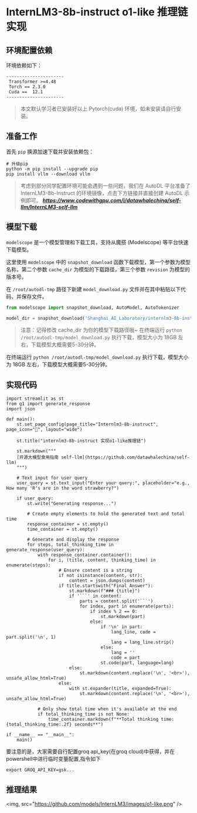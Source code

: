 <h1>InternLM3-8b-instruct o1-like 推理链实现</h1>


## 环境配置依赖

环境依赖如下：
```
----------------------
 Transformer >=4.48 
 Torch == 2.3.0     
 Cuda ==  12.1      
----------------------
```

 >本文默认学习者已安装好以上 Pytorch(cuda) 环境，如未安装请自行安装。

## 准备工作

首先 `pip` 换源加速下载并安装依赖包：

```shell
# 升级pip
python -m pip install --upgrade pip
pip install vllm --download vllm
```
> 考虑到部分同学配置环境可能会遇到一些问题，我们在 AutoDL 平台准备了 InternLM3-8b-Instruct 的环境镜像，点击下方链接并直接创建 AutoDL 示例即可。
> ***https://www.codewithgpu.com/i/datawhalechina/self-llm/InternLM3-self-llm***

## 模型下载

`modelscope` 是一个模型管理和下载工具，支持从魔搭 (Modelscope) 等平台快速下载模型。

这里使用 `modelscope` 中的 `snapshot_download` 函数下载模型，第一个参数为模型名称，第二个参数 `cache_dir` 为模型的下载路径，第三个参数 `revision` 为模型的版本号。

在 `/root/autodl-tmp` 路径下新建 `model_download.py` 文件并在其中粘贴以下代码，并保存文件。

```python
from modelscope import snapshot_download, AutoModel, AutoTokenizer

model_dir = snapshot_download('Shanghai_AI_Laboratory/internlm3-8b-instruct', cache_dir='./', revision='master')
```

> 注意：记得修改 cache_dir 为你的模型下载路径哦~
在终端运行 `python /root/autodl-tmp/model_download.py` 执行下载，模型大小为 18GB 左右，下载模型大概需要5-30分钟。

在终端运行 `python /root/autodl-tmp/model_download.py` 执行下载，模型大小为 18GB 左右，下载模型大概需要5-30分钟。

## 实现代码

```shell
import streamlit as st
from g1 import generate_response
import json

def main():
    st.set_page_config(page_title="Internlm3-8b-instruct", page_icon="🧠", layout="wide")
    
    st.title("internlm3-8b-instruct 实现o1-like推理链")
    
    st.markdown("""
    [开源大模型食用指南 self-llm](https://github.com/datawhalechina/self-llm)
    """)
    
    # Text input for user query
    user_query = st.text_input("Enter your query:", placeholder="e.g., How many 'R's are in the word strawberry?")
    
    if user_query:
        st.write("Generating response...")
        
        # Create empty elements to hold the generated text and total time
        response_container = st.empty()
        time_container = st.empty()
        
        # Generate and display the response
        for steps, total_thinking_time in generate_response(user_query):
            with response_container.container():
                for i, (title, content, thinking_time) in enumerate(steps):
                    # Ensure content is a string
                    if not isinstance(content, str):
                        content = json.dumps(content)
                    if title.startswith("Final Answer"):
                        st.markdown(f"### {title}")
                        if '```' in content:
                            parts = content.split('```')
                            for index, part in enumerate(parts):
                                if index % 2 == 0:
                                    st.markdown(part)
                                else:
                                    if '\n' in part:
                                        lang_line, code = part.split('\n', 1)
                                        lang = lang_line.strip()
                                    else:
                                        lang = ''
                                        code = part
                                    st.code(part, language=lang)
                        else:
                            st.markdown(content.replace('\n', '<br>'), unsafe_allow_html=True)
                    else:
                        with st.expander(title, expanded=True):
                            st.markdown(content.replace('\n', '<br>'), unsafe_allow_html=True)
            
            # Only show total time when it's available at the end
            if total_thinking_time is not None:
                time_container.markdown(f"**Total thinking time: {total_thinking_time:.2f} seconds**")

if __name__ == "__main__":
    main()

```
要注意的是，大家需要自行配置groq api_key(在groq cloud)中获得，并在powershell中进行临时变量配置,指令如下
```shell
export GROQ_API_KEY=gsk...
```
## 推理结果

<img, src="https://github.com/models/InternLM3/images/o1-like.png" />
